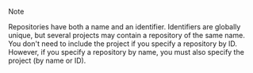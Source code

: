 > [!NOTE]
> Repositories have both a name and an identifier.
> Identifiers are globally unique, but several projects may contain a repository of the same name.
> You don't need to include the project if you specify a repository by ID.
> However, if you specify a repository by name, you must also specify the project (by name or ID).
